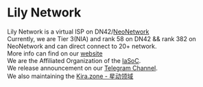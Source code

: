 # Lily Network  
Lily Network is a virtual ISP on DN42/[NeoNetwork](https://github.com/NeoCloud/NeoNetwork)  
Currently, we are Tier 3(NIA) and rank 58 on DN42 && rank 382 on NeoNetwork and can direct connect to 20+ network.  
More info can find on our [website](https://lilynet.work)  
We are the Affiliated Organization of the [IaSoC](https://github.com/IaSoC).  
We release announcement on our [Telegram Channel](https://t.me/s/LilyNetwork_DN42).  
We also maintaining the [Kira.zone - 星动领域](https://kira.zone)
